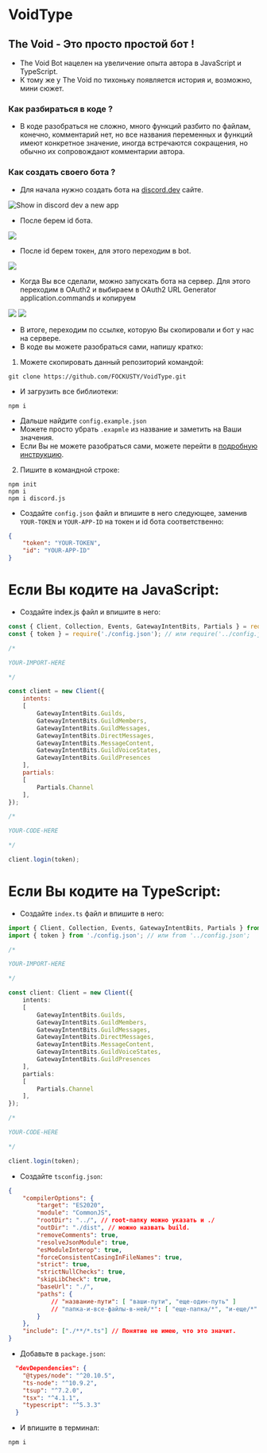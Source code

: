 # VoidType

## The Void - Это просто простой бот !
- The Void Bot нацелен на увеличение опыта автора в JavaScript и TypeScript.
- К тому же у The Void по тихоньку появляется история и, возможно, мини сюжет.

### Как разбираться в коде ?
- В коде разобраться не сложно, много функций разбито по файлам, конечно, комментарий нет, но все названия переменных и функций имеют конкретное значение, иногда встречаются сокращения, но обычно их сопровождают комментарии автора.

### Как создать своего бота ?
- Для начала нужно создать бота на [discord.dev](https://discord.com/developers/applications) сайте.

<picture>
    <img alt="Show in discord dev a new app" src="./help/pictures/newapp.png">
</picture>

- После берем id бота.

<picture>
    <img src="./help/pictures/app.png">
</picture>

- После id берем токен, для этого переходим в bot.

<picture>
    <img src="./help/pictures/token.png">
</picture>

- Когда Вы все сделали, можно запускать бота на сервер. Для этого переходим в OAuth2 и выбираем в OAuth2 URL Generator application.commands и копируем

<picture>
    <img src="./help/pictures/OAuth2.png">
</picture>

<picture>
    <img src="./help/pictures/OAuth2URLGenerator.png">
</picture>

- В итоге, переходим по ссылке, которую Вы скопировали и бот у нас на сервере.
- В коде вы можете разобраться сами, напишу кратко:
1. Можете скопировать данный репозиторий командой:

```
git clone https://github.com/FOCKUSTY/VoidType.git
```

- И загрузить все библиотеки:

```
npm i
```

- Дальше найдите `config.example.json`
- Можете просто убрать `.exapmle` из название и заметить на Ваши значения.
- Если Вы не можете разобраться сами, можете перейти в [подробную инструкцию](./help/readme-files/instruction.md).

2. Пишите в командной строке:


```
npm init
npm i
npm i discord.js
```

- Создайте `config.json` файл и впишите в него следующее, заменив `YOUR-TOKEN` и `YOUR-APP-ID` на токен и id бота соответственно:

```json
{
    "token": "YOUR-TOKEN",
    "id": "YOUR-APP-ID"
}
```

# Если Вы кодите на JavaScript:

- Создайте index.js файл и впишите в него:

```js
const { Client, Collection, Events, GatewayIntentBits, Partials } = require('discord.js');
const { token } = require('./config.json'); // или require('../config.json')

/* 

YOUR-IMPORT-HERE

*/

const client = new Client({
	intents:
	[
		GatewayIntentBits.Guilds,
		GatewayIntentBits.GuildMembers,
		GatewayIntentBits.GuildMessages,
		GatewayIntentBits.DirectMessages,
		GatewayIntentBits.MessageContent,
		GatewayIntentBits.GuildVoiceStates,
		GatewayIntentBits.GuildPresences
	],
	partials:
	[
		Partials.Channel
	],
});

/* 

YOUR-CODE-HERE

*/

client.login(token);
```

# Если Вы кодите на TypeScript:

- Создайте `index.ts` файл и впишите в него:

```ts
import { Client, Collection, Events, GatewayIntentBits, Partials } from 'discord.js';
import { token } from './config.json'; // или from '../config.json';

/* 

YOUR-IMPORT-HERE

*/

const client: Client = new Client({
	intents:
	[
		GatewayIntentBits.Guilds,
		GatewayIntentBits.GuildMembers,
		GatewayIntentBits.GuildMessages,
		GatewayIntentBits.DirectMessages,
		GatewayIntentBits.MessageContent,
		GatewayIntentBits.GuildVoiceStates,
		GatewayIntentBits.GuildPresences
	],
	partials:
	[
		Partials.Channel
	],
});

/* 

YOUR-CODE-HERE

*/

client.login(token);
```

- Создайте `tsconfig.json`:
```json
{
    "compilerOptions": {
        "target": "ES2020",
        "module": "CommonJS",
        "rootDir": "../", // root-папку можно указать и ./
        "outDir": "./dist", // можно назвать build.
        "removeComments": true,
        "resolveJsonModule": true,
        "esModuleInterop": true,
        "forceConsistentCasingInFileNames": true,
        "strict": true,
        "strictNullChecks": true,
        "skipLibCheck": true, 
        "baseUrl": "./",
		"paths": {
			// "название-пути": [ "ваши-пути", "еще-один-путь" ]
			// "папка-и-все-файлы-в-ней/*": [ "еще-папка/*", "и-еще/*" ]
		}
	},
    "include": ["./**/*.ts"] // Понятие не имею, что это значит.
}
```

- Добавьте в `package.json`:
```json
  "devDependencies": {
    "@types/node": "^20.10.5",
    "ts-node": "^10.9.2",
    "tsup": "^7.2.0",
    "tsx": "^4.1.1",
    "typescript": "^5.3.3"
  }
```

- И впишите в терминал:
```
npm i 
```